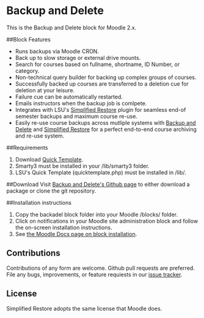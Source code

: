 # Backup and Delete

This is the Backup and Delete block for Moodle 2.x.

##Block Features
* Runs backups via Moodle CRON.
* Back up to slow storage or external drive mounts.
* Search for courses based on fullname, shortname, ID Number, or category.
* Non-technical query builder for backing up complex groups of courses.
* Successfully backed up courses are transferred to a deletion cue for deletion at your leisure.
* Failure cue can be automatically restarted.
* Emails instructors when the backup job is comlpete.
* Integrates with LSU's [Simplified Restore][simple_restore_github] plugin for seamless end-of semester backups and maximum course re-use.
* Easily re-use course backups across mutliple systems with [Backup and Delete][backadel_github] and [Simplified Restore][simple_restore_github] for a perfect end-to-end course archiving and re-use system.

##Requirements
1. Download [Quick Template][quick_template].
1. Smarty3 must be installed in your /lib/smarty3 folder.
1. LSU's Quick Template (quicktemplate.php) must be installed in /lib/.

##Download
Visit [Backup and Delete's Github page][backadel_github] to either download a package or clone the git repository.

##Installation instructions
1. Copy the backadel block folder into your Moodle /blocks/ folder.
1. Click on notifications in your Moodle site administration block and follow the on-screen installation instructions.
1. See [the Moodle Docs page on block installation][block_doc].

## Contributions
Contributions of any form are welcome. Github pull requests are preferred.
File any bugs, improvements, or feature requiests in our [issue tracker][issues].

## License
Simplified Restore adopts the same license that Moodle does.

[simple_restore_github]: https://github.com/lsuits/simple_restore
[backadel_github]: https://github.com/lsuits/backadel
[block_doc]: http://docs.moodle.org/20/en/Installing_contributed_modules_or_plugins#Block_installation
[issues]: https://github.com/lsuits/backadel/issues
[quick_template]: https://github.com/lsuits/quick_template
